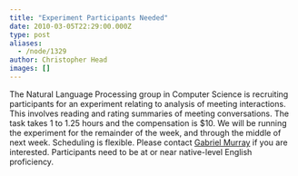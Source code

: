 ```yaml
---
title: "Experiment Participants Needed"
date: 2010-03-05T22:29:00.000Z
type: post
aliases:
  - /node/1329
author: Christopher Head
images: []
---
```


<div class="field field-name-body field-type-text-with-summary field-label-hidden"><div class="field-items"><div class="field-item even"><p>The Natural Language Processing group in Computer Science is recruiting participants for an experiment relating to analysis of meeting interactions. This involves reading and rating summaries of meeting conversations. The task takes 1 to 1.25 hours and the compensation is $10. We will be running the experiment for the remainder of the week, and through the middle of next week. Scheduling is flexible. Please contact <a href="/cdn-cgi/l/email-protection#9afdfbf8e8f3fff6f7daf9e9b4eff8f9b4f9fb">Gabriel Murray</a> if you are interested. Participants need to be at or near native-level English proficiency.</p>
</div></div></div>    <footer>
          </footer>
